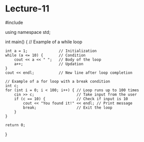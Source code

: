 # Lecture-11

#include <iostream>

using namespace std;

int main() 
{
    // Example of a while loop
    
    int a = 1;              // Initialization
    while (a <= 10) {       // Condition
        cout << a << " ";   // Body of the loop
        a++;                // Updation
    }
    cout << endl;           // New line after loop completion

    // Example of a for loop with a break condition
    int c;
    for (int i = 0; i < 100; i++) { // Loop runs up to 100 times
        cin >> c;                   // Take input from the user
        if (c == 10) {              // Check if input is 10
            cout << "You found it!" << endl; // Print message
            break;                  // Exit the loop
        }
    }

    return 0;
}
